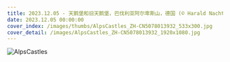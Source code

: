 ```yaml
---
title: 2023.12.05 - 天鹅堡和旧天鹅堡，巴伐利亚阿尔卑斯山，德国 (© Harald Nachtmann/Getty Images)
date: 2023.12.05 00:00:00
cover_index: /images/thumbs/AlpsCastles_ZH-CN5078013932_533x300.jpg
cover_detail: /images/AlpsCastles_ZH-CN5078013932_1920x1080.jpg
---
```


![AlpsCastles](/images/AlpsCastles_ZH-CN5078013932_1920x1080.jpg)
